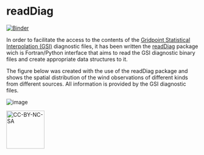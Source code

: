# readDiag

[![Binder](https://mybinder.org/badge_logo.svg)](https://mybinder.org/v2/gh/GAD-DIMNT-CPTEC/readDiag/HEAD)

In order to facilitate the access to the contents of the [Gridpoint Statistical Interpolation (GSI)](https://dtcenter.org/community-code/gridpoint-statistical-interpolation-gsi) diagnostic files, it has been written the [readDiag](https://github.com/GAD-DIMNT-CPTEC/readDiag) package wich is Fortran/Python interface that aims to read the GSI diagnostic binary files and create appropriate data structures to it. 

The figure below was created with the use of the readDiag package and shows the spatial distribution of the wind observations of different kinds from different sources. All information is provided by the GSI diagnostic files.

![image](https://user-images.githubusercontent.com/6088258/183511751-21032794-b38c-44c0-8719-103ed1b98547.png)

<a href="https://creativecommons.org/licenses/by-nc-sa/4.0/legalcode" target="_blank"><img src="https://mirrors.creativecommons.org/presskit/buttons/88x31/png/by-nc-sa.png" alt="CC-BY-NC-SA" width="100"/></a>
